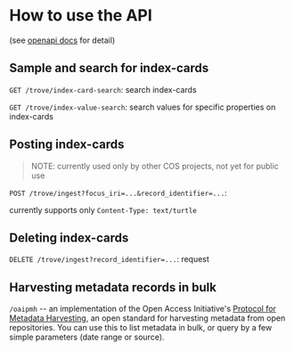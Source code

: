 # How to use the API

(see [openapi docs](/trove/openapi.ui) for detail)

## Sample and search for index-cards

`GET /trove/index-card-search`: search index-cards

`GET /trove/index-value-search`: search values for specific properties on index-cards

## Posting index-cards
> NOTE: currently used only by other COS projects, not yet for public use

`POST /trove/ingest?focus_iri=...&record_identifier=...`: 

currently supports only `Content-Type: text/turtle`

## Deleting index-cards

`DELETE /trove/ingest?record_identifier=...`: request 


## Harvesting metadata records in bulk

`/oaipmh` -- an implementation of the Open Access Initiative's [Protocol for Metadata Harvesting](https://www.openarchives.org/OAI/openarchivesprotocol.html), an open standard for harvesting metadata
from open repositories. You can use this to list metadata in bulk, or query by a few simple
parameters (date range or source).

